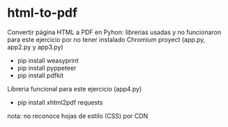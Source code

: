 # html-to-pdf

Convertir página HTML a PDF en Pyhon:
librerias usadas y no funcionaron para este ejercicio por no tener instalado Chromium proyect (app.py, app2.py y app3.py)
  * pip install weasyprint
  * pip install pyppeteer
  * pip install pdfkit

Libreria funcional para este ejercicio (app4.py)
  * pip install xhtml2pdf requests

nota: no reconoce hojas de estilo (CSS) por CDN
